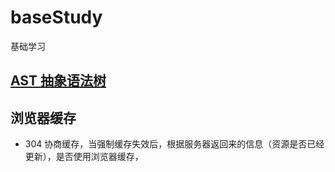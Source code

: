 # baseStudy
基础学习


## [AST 抽象语法树](https://segmentfault.com/a/1190000016231512)


## 浏览器缓存

* 304 协商缓存，当强制缓存失效后，根据服务器返回来的信息（资源是否已经更新），是否使用浏览器缓存，
